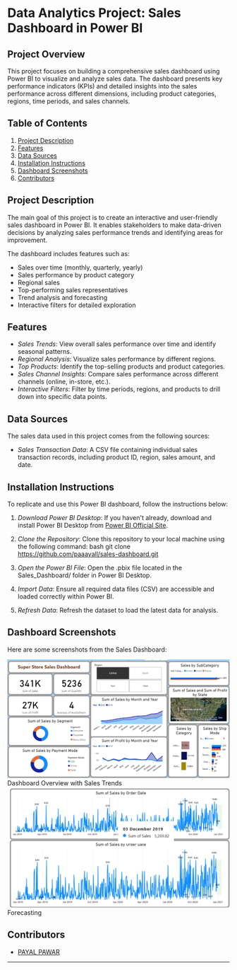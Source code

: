 # Data Analytics Project: Sales Dashboard in Power BI

## Project Overview
This project focuses on building a comprehensive sales dashboard using Power BI to visualize and analyze sales data. The dashboard presents key performance indicators (KPIs) and detailed insights into the sales performance across different dimensions, including product categories, regions, time periods, and sales channels.

## Table of Contents
1. [Project Description](#project-description)
2. [Features](#features)
3. [Data Sources](#data-sources)
4. [Installation Instructions](#installation-instructions)
5. [Dashboard Screenshots](#dashboard-screenshots)
6. [Contributors](#contributors)


## Project Description
The main goal of this project is to create an interactive and user-friendly sales dashboard in Power BI. It enables stakeholders to make data-driven decisions by analyzing sales performance trends and identifying areas for improvement.

The dashboard includes features such as:
- Sales over time (monthly, quarterly, yearly)
- Sales performance by product category
- Regional sales 
- Top-performing sales representatives
- Trend analysis and forecasting
- Interactive filters for detailed exploration

## Features
- *Sales Trends*: View overall sales performance over time and identify seasonal patterns.
- *Regional Analysis*: Visualize sales performance by different regions.
- *Top Products*: Identify the top-selling products and product categories.
- *Sales Channel Insights*: Compare sales performance across different channels (online, in-store, etc.).
- *Interactive Filters*: Filter by time periods, regions, and products to drill down into specific data points.

## Data Sources
The sales data used in this project comes from the following sources:
- *Sales Transaction Data*: A CSV file containing individual sales transaction records, including product ID, region, sales amount, and date.

## Installation Instructions
To replicate and use this Power BI dashboard, follow the instructions below:

1. *Download Power BI Desktop*: If you haven't already, download and install Power BI Desktop from [Power BI Official Site](https://powerbi.microsoft.com/desktop/).
2. *Clone the Repository*: Clone this repository to your local machine using the following command:
    bash
    git clone https://github.com/paaayall/sales-dashboard.git
    
3. *Open the Power BI File*: Open the .pbix file located in the Sales_Dashboard/ folder in Power BI Desktop.
4. *Import Data*: Ensure all required data files (CSV) are accessible and loaded correctly within Power BI.
5. *Refresh Data*: Refresh the dataset to load the latest data for analysis.

## Dashboard Screenshots
Here are some screenshots from the Sales Dashboard:

<img src="SS1.png" alt="Dashboard Overview"/>
Dashboard Overview with Sales Trends

<img src="SS2.png" alt="Forecasting"/>
Forecasting

## Contributors
- [PAYAL PAWAR](https://github.com/paaayall)

---
